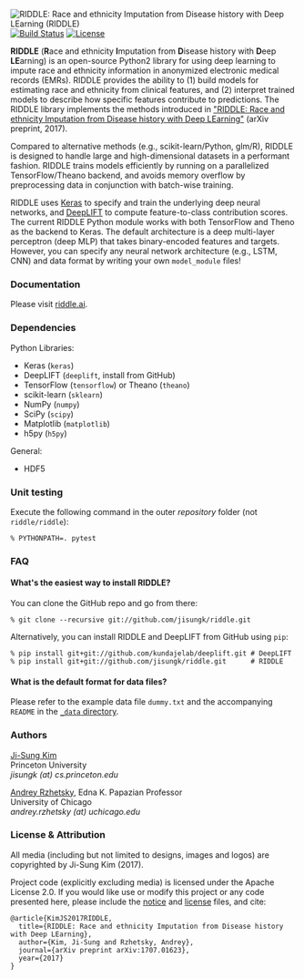 ![RIDDLE: Race and ethnicity Imputation from Disease history with Deep LEarning (RIDDLE)](https://user-images.githubusercontent.com/9053987/27894953-4aff74e6-61c4-11e7-901a-8a459026b4ee.png)  
[![Build Status](https://travis-ci.org/jisungk/RIDDLE.svg?branch=master)](https://travis-ci.org/jisungk/RIDDLE) 
[![License](https://img.shields.io/badge/License-Apache%202.0-blue.svg)](https://github.com/jisungk/riddle/blob/master/LICENSE)

**RIDDLE** (**R**ace and ethnicity **I**mputation from **D**isease history with **D**eep **LE**arning) is an open-source Python2 library for using deep learning to impute race and ethnicity information in anonymized electronic medical records (EMRs). RIDDLE provides the ability to (1) build models for estimating race and ethnicity from clinical features, and (2) interpret trained models to describe how specific features contribute to predictions. The RIDDLE library implements the methods introduced in ["RIDDLE: Race and ethnicity Imputation from Disease history with Deep LEarning"](https://arxiv.org/abs/1707.01623) (arXiv preprint, 2017).

Compared to alternative methods (e.g., scikit-learn/Python, glm/R), RIDDLE is designed to handle large and high-dimensional datasets in a performant fashion. RIDDLE trains models efficiently by running on a parallelized TensorFlow/Theano backend, and avoids memory overflow by preprocessing data in conjunction with batch-wise training.

RIDDLE uses [Keras](https://keras.io) to specify and train the underlying deep neural networks, and [DeepLIFT](https://github.com/kundajelab/deeplift) to compute feature-to-class contribution scores. The current RIDDLE Python module works with both TensorFlow and Theno as the backend to Keras. The default architecture is a deep multi-layer perceptron (deep MLP) that takes binary-encoded features and targets. However, you can specify any neural network architecture (e.g., LSTM, CNN) and data format by writing your own `model_module` files! 

### Documentation
Please visit [riddle.ai](https://riddle.ai).

### Dependencies  
Python Libraries:  
* Keras (`keras`)  
* DeepLIFT (`deeplift`, install from GitHub)
* TensorFlow (`tensorflow`) or Theano (`theano`)  
* scikit-learn (`sklearn`)  
* NumPy (`numpy`)  
* SciPy (`scipy`)  
* Matplotlib (`matplotlib`)  
* h5py (`h5py`)  

General:  
* HDF5

### Unit testing
Execute the following command in the outer *repository* folder (not `riddle/riddle`):
```
% PYTHONPATH=. pytest
```

### FAQ

#### What's the easiest way to install RIDDLE?

You can clone the GitHub repo and go from there:
```
% git clone --recursive git://github.com/jisungk/riddle.git
```

Alternatively, you can install RIDDLE and DeepLIFT from GitHub using `pip`:
```
% pip install git+git://github.com/kundajelab/deeplift.git # DeepLIFT
% pip install git+git://github.com/jisungk/riddle.git      # RIDDLE
```

#### What is the default format for data files?

Please refer to the example data file `dummy.txt` and the accompanying `README` in the [`_data` directory](https://github.com/jisungk/riddle/tree/master/_data).

### Authors

[Ji-Sung Kim](http://jisungkim.com)  
Princeton University  
*jisungk (at) cs.princeton.edu*

[Andrey Rzhetsky](https://scholar.google.com/citations?user=HXCMYLsAAAAJ&hl=en), Edna K. Papazian Professor  
University of Chicago  
*andrey.rzhetsky (at) uchicago.edu*

### License & Attribution
All media (including but not limited to designs, images and logos) are copyrighted by Ji-Sung Kim (2017). 

Project code (explicitly excluding media) is licensed under the Apache License 2.0. If you would like use or modify this project or any code presented here, please include the [notice](https://github.com/jisungk/riddle/NOTICE) and [license](https://github.com/jisungk/riddle/LICENSE) files, and cite: 
```
@article{KimJS2017RIDDLE,
  title={RIDDLE: Race and ethnicity Imputation from Disease history with Deep LEarning},
  author={Kim, Ji-Sung and Rzhetsky, Andrey},
  journal={arXiv preprint arXiv:1707.01623},
  year={2017}
}
```
